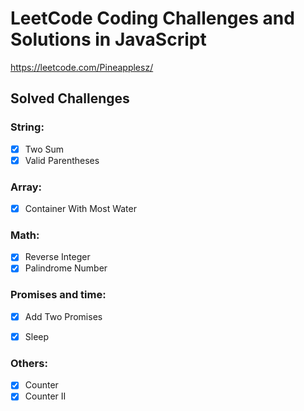 # LeetCode Coding Challenges and Solutions in JavaScript
https://leetcode.com/Pineapplesz/

## Solved Challenges

### String:

- [x] Two Sum
- [x] Valid Parentheses

### Array:

- [x] Container With Most Water

### Math:

- [x] Reverse Integer
- [x] Palindrome Number

### Promises and time:

- [x] Add Two Promises
- [x] Sleep


### Others:

- [x] Counter
- [x] Counter II
